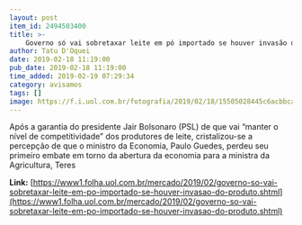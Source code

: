 ```yaml
---
layout: post
item_id: 2494503400
title: >-
    Governo só vai sobretaxar leite em pó importado se houver invasão do produto
author: Tatu D'Oquei
date: 2019-02-18 11:19:00
pub_date: 2019-02-18 11:19:00
time_added: 2019-02-19 07:29:34
category: avisamos
tags: []
image: https://f.i.uol.com.br/fotografia/2019/02/18/15505028445c6acbbca934f_1550502844_3x2_rt.jpg
---
```


Após a garantia do presidente Jair Bolsonaro (PSL) de que vai “manter o nível de competitividade” dos produtores de leite, cristalizou-se a percepção de que o ministro da Economia, Paulo Guedes, perdeu seu primeiro embate em torno da abertura da economia para a ministra da Agricultura, Teres

**Link:** [https://www1.folha.uol.com.br/mercado/2019/02/governo-so-vai-sobretaxar-leite-em-po-importado-se-houver-invasao-do-produto.shtml](https://www1.folha.uol.com.br/mercado/2019/02/governo-so-vai-sobretaxar-leite-em-po-importado-se-houver-invasao-do-produto.shtml)

